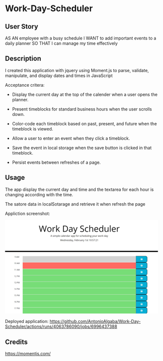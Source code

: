 # Work-Day-Scheduler

## User Story

AS AN employee with a busy schedule
I WANT to add important events to a daily planner
SO THAT I can manage my time effectively

## Description
I created this application with jquery using Moment.js to parse, validate, manipulate, and display dates and times in JavaScript

Acceptance critera:

* Display the current day at the top of the calender when a user opens the planner. 
 
* Present timeblocks for standard business hours when the user scrolls down.  
 
* Color-code each timeblock based on past, present, and future when the timeblock is viewed.
 
* Allow a user to enter an event when they click a timeblock.

* Save the event in local storage when the save button is clicked in that timeblock.

* Persist events between refreshes of a page.

## Usage

The app display the current day and time and the textarea for each hour is changing according with the time.

The satore data in localSotarage and retrieve it when refresh the page

Appliction screenshot:

![screenshot](images/screenshot.jpg)

Deployed application: https://github.com/AntonioAlgaba/Work-Day-Scheduler/actions/runs/4063786090/jobs/6996437388

## Credits

https://momentjs.com/



